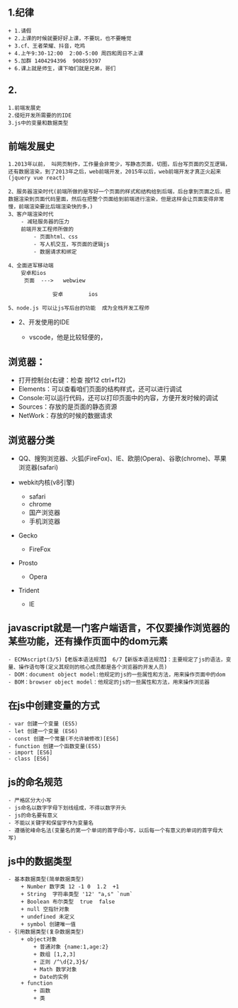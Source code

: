 ## 1.纪律
    + 1.请假
    + 2.上课的时候就要好好上课，不要玩，也不要睡觉
    + 3.cf、王者荣耀、抖音，吃鸡
    + 4.上午9:30-12:00  2:00-5:00 周四和周日不上课
    + 5.加群 1404294396  908859397
    + 6.课上就是师生，课下咱们就是兄弟，哥们

## 2.
    1.前端发展史
    2.侵短开发所需要的的IDE
    3.js中的变量和数据类型

## 前端发展史
    1.2013年以前， 叫网页制作，工作量会非常少，写静态页面，切图，后台写页面的交互逻辑，还有数据渲染，到了2013年之后，web前端开发，2015年以后，web前端开发才真正火起来(jquery vue react)

    2、服务器渲染时代(前端所做的是写好一个页面的样式和结构给到后端，后台拿到页面之后，把数据渲染到页面代码里面，然后在把整个页面给到前端进行渲染，但是这样会让页面变得非常慢，前端渲染要比后端渲染快的多，)
    3、客户端渲染时代
        - 减轻服务器的压力
        前端开发工程师所做的
            - 页面html、css
            - 写人机交互，写页面的逻辑js
            - 数据请求和绑定

    4、全面进军移动端
        安卓和ios 
         页面  --->   webwiew

                  安卓        ios
    
    5、node.js 可以让js写后台的功能  成为全栈开发工程师


+ 2、开发使用的IDE
    + vscode，他是比较轻便的，



    <!-- <div>
        <ul>
            <li>1</li>
            <li>2</li>
            <li>3</li>
            <li>4</li>
        </ul>
    </div> -->

## 浏览器：
- 打开控制台(右键：检查  按f12  ctrl+f12)
- Elements：可以查看咱们页面的结构样式，还可以进行调试
- Console:可以运行代码，还可以打印页面中的内容，方便开发时候的调试
- Sources：存放的是页面的静态资源
- NetWork：存放的时候的数据请求

## 浏览器分类
- QQ、搜狗浏览器、火狐(FireFox)、IE、欧朋(Opera)、谷歌(chrome)、苹果浏览器(safari)
- webkit内核(v8引擎)
    + safari
    + chrome
    + 国产浏览器
    + 手机浏览器

- Gecko
    + FireFox
- Prosto
    + Opera
- Trident
    + IE

## javascript就是一门客户端语言，不仅要操作浏览器的某些功能，还有操作页面中的dom元素
    - ECMAscript(3/5)【老版本语法规范】 6/7【新版本语法规范】：主要规定了js的语法，变量、操作语句等(定义其规则的核心成员都是各个浏览器的开发人员)
    - DOM：document object model:他规定的js的一些属性和方法，用来操作页面中的dom
    - BOM：browser object model：他规定的js的一些属性和方法，用来操作浏览器


## 在js中创建变量的方式
    - var 创建一个变量 (ES5)
    - let 创建一个变量 (ES6)
    - const 创建一个常量(不允许被修改)[ES6]
    - function 创建一个函数变量(ES5)
    - import [ES6]
    - class [ES6]

## js的命名规范
    - 严格区分大小写
    - js命名以数字字母下划线组成，不得以数字开头
    - js的命名要有意义
    - 不能以关键字和保留字作为变量名
    - 遵循驼峰命名法(变量名的第一个单词的首字母小写，以后每一个有意义的单词的首字母大写)

## js中的数据类型
    - 基本数据类型(简单数据类型)
        + Number 数字类 12 -1 0  1.2  +1
        + String  字符串类型 '12' "a,s" `num`
        + Boolean 布尔类型  true  false 
        + null 空指针对象
        + undefined 未定义
        + symbol 创建唯一值
    - 引用数据类型(复杂数据类型)
        + object对象
            + 普通对象 {name:1,age:2}
            + 数组 [1,2,3]
            + 正则 /^\d{2,3}$/
            + Math 数学对象
            + Date的实例
        + function
            + 函数
            + 类



